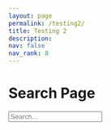 ```yaml
---
layout: page
permalink: /testing2/
title: Testing 2
description: 
nav: false
nav_rank: 8
---
```


<!DOCTYPE html>
<html lang="en">
<head>
  <meta charset="UTF-8">
  <meta name="viewport" content="width=device-width, initial-scale=1.0">
  <title>Search Page</title>
</head>
<body>
  <h1>Search Page</h1>

  <!-- Search input field -->
  <input type="text" id="searchInput" placeholder="Search...">
  
  <!-- Container for displaying search results -->
  <div id="searchResults"></div>

  <!-- Pagination container -->
  <div id="pagination"></div>

  <script>
    // Function to perform search
    function performSearch() {
      const searchTerm = document.getElementById('searchInput').value.trim().toLowerCase();

      // Clear previous search results
      document.getElementById('searchResults').innerHTML = '';

      // Loop through each card and search its content
      site.cards.forEach(card => {
        const cardContent = card.title.toLowerCase() + ' ' + card.description.toLowerCase();
        if (cardContent.includes(searchTerm)) {
          // Display the card in the search results
          const cardElement = document.createElement('div');
          cardElement.textContent = card.title;
          document.getElementById('searchResults').appendChild(cardElement);
        }
      });

      // Update pagination if needed
      // You can implement pagination logic here if necessary
    }

    // Event listener for search input
    document.getElementById('searchInput').addEventListener('input', performSearch);

    // Initial search to display all cards
    performSearch();
  </script>
</body>
</html>
